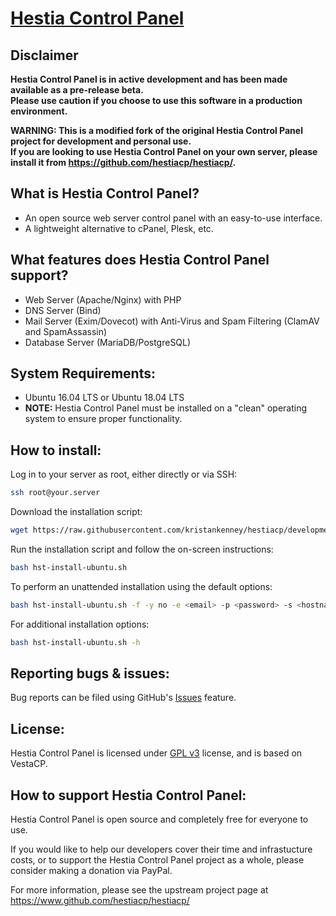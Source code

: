 [Hestia Control Panel](https://www.hestiacp.com/)
==================================================

Disclaimer
----------------------------
**Hestia Control Panel is in active development and has been made available as a pre-release beta.**<br>
**Please use caution if you choose to use this software in a production environment.**

**WARNING: This is a modified fork of the original Hestia Control Panel project for development and personal use.**<br>
**If you are looking to use Hestia Control Panel on your own server, please install it from https://github.com/hestiacp/hestiacp/.**

What is Hestia Control Panel?
----------------------------
* An open source web server control panel with an easy-to-use interface.
* A lightweight alternative to cPanel, Plesk, etc.

What features does Hestia Control Panel support?
----------------------------
* Web Server (Apache/Nginx) with PHP
* DNS Server (Bind)
* Mail Server (Exim/Dovecot) with Anti-Virus and Spam Filtering (ClamAV and SpamAssassin)
* Database Server (MariaDB/PostgreSQL)

System Requirements:
----------------------------
* Ubuntu 16.04 LTS or Ubuntu 18.04 LTS
* **NOTE:** Hestia Control Panel must be installed on a "clean" operating system to ensure proper functionality.

How to install:
----------------------------
Log in to your server as root, either directly or via SSH:
```bash
ssh root@your.server
```
Download the installation script:
```bash
wget https://raw.githubusercontent.com/kristankenney/hestiacp/development/install/hst-install-ubuntu.sh
```
Run the installation script and follow the on-screen instructions:
```bash
bash hst-install-ubuntu.sh
```
To perform an unattended installation using the default options:
```bash
bash hst-install-ubuntu.sh -f -y no -e <email> -p <password> -s <hostname>
```
For additional installation options:
```bash
bash hst-install-ubuntu.sh -h
```
Reporting bugs & issues:
----------------------------
Bug reports can be filed using GitHub's [Issues](https://github.com/kristankenney/hestiacp/issues) feature.

License:
----------------------------
Hestia Control Panel is licensed under [GPL v3](https://github.com/hestiacp/hestiacp/blob/master/LICENSE) license, and is based on VestaCP.<br>

How to support Hestia Control Panel:
----------------------------
Hestia Control Panel is open source and completely free for everyone to use.

If you would like to help our developers cover their time and infrastucture costs, or to support the Hestia Control Panel project as a whole, please consider making a donation via PayPal.

For more information, please see the upstream project page at https://www.github.com/hestiacp/hestiacp/
